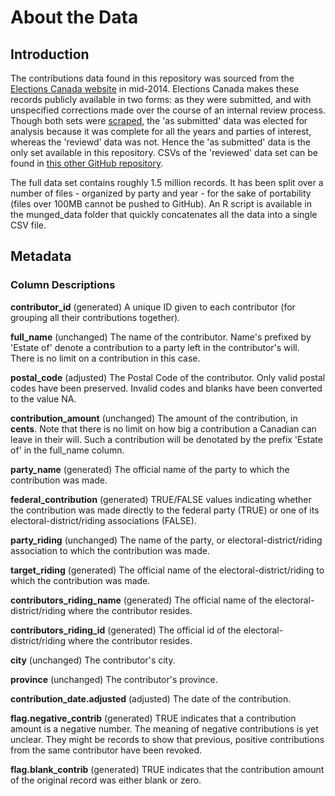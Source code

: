 About the Data
==============

Introduction
------------

The contributions data found in this repository  was sourced from the [Elections Canada website](http://www.elections.ca/WPAPPS/WPF/) in mid-2014. Elections Canada makes these records publicly available in two forms: as they were submitted, and with unspecified corrections made over the course of an internal review process. Though both sets were [scraped](https://github.com/saltire/election-contribs), the 'as submitted' data was elected for analysis because it was complete for all the years and parties of interest, whereas the 'reviewd' data was not. Hence the 'as submitted' data is the only set available in this repository. CSVs of the 'reviewed' data set can be found in [this other GitHub repository](https://github.com/leonL/federal-contributions-raw-data).

The full data set contains roughly 1.5 million records. It has been split over a number of files - organized by party and year - for the sake of portability (files over 100MB cannot be pushed to GitHub). An R script is available in the munged_data folder that quickly concatenates all the data into a single CSV file.

Metadata
--------

### Column Descriptions

**contributor_id** (generated)
A unique ID given to each contributor (for grouping all their contributions together).

**full_name** (unchanged)
The name of the contributor. Name's prefixed by 'Estate of' denote a contribution to a party left in the contributor's will. There is no limit on a contribution in this case.

**postal_code** (adjusted)
The Postal Code of the contributor. Only valid postal codes have been preserved. Invalid codes and blanks have been converted to the value NA.

**contribution_amount** (unchanged)
The amount of the contribution, in **cents**. Note that there is no limit on how big a contribution a Canadian can leave in their will. Such a contribution will be denotated by the prefix 'Estate of' in the full_name column.

**party_name** (generated)
The official name of the party to which the contribution was made.

**federal_contribution** (generated)
TRUE/FALSE values indicating whether the contribution was made directly to the federal party (TRUE) or one of its electoral-district/riding associations (FALSE).

**party_riding** (unchanged)
The name of the party, or electoral-district/riding association to which the contribution was made.

**target_riding** (generated)
The official name of the electoral-district/riding to which the contribution was made.

**contributors_riding_name** (generated)
The official name of the electoral-district/riding where the contributor resides.

**contributors_riding_id** (generated)
The official id of the electoral-district/riding where the contributor resides.

**city** (unchanged)
The contributor's city.

**province** (unchanged)
The contributor's province.

**contribution_date.adjusted** (adjusted)
The date of the contribution.

**flag.negative_contrib** (generated)
TRUE indicates that a contribution amount is a negative number. The meaning of negative contributions is yet unclear. They might be records to show that previous, positive contributions from the same contributor have been revoked.

**flag.blank_contrib** (generated)
TRUE indicates that the contribution amount of the original record was either blank or zero.

